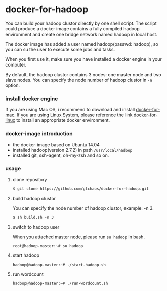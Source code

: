 # docker-for-hadoop

You can build your hadoop clustor directly by one shell script. The script could produce a docker image contains a fully compiled hadoop environment and create one bridge network named hadoop in local host. 

The docker image has added a user named hadoop(passwd: hadoop), so you can su the user to execute some jobs and tasks.

When you first use it, make sure you have installed a docker engine in your computer.

By default, the hadoop clustor contains 3 nodes: one master node and two slave nodes. You can specify the node number of hadoop clustor in `-n` option. 

### install docker engine

If you are using Mac OS, i recommend to download and install [docker-for-mac](https://docs.docker.com/docker-for-mac/install/#download-docker-for-mac). 
If you are using Linux System, please reference the link [docker-for-linux](https://docs.docker.com/engine/installation/linux/ubuntu/) to install an appropriate docker environment.

### docker-image introduction

* the docker-image based on Ubuntu 14.04
* installed hadoop(version 2.7.2) in path `/usr/local/hadoop`
* installed git, ssh-agent, oh-my-zsh and so on.


### usage

1. clone repository 
   
   ```
   $ git clone https://github.com/gtchaos/docker-for-hadoop.git
   ```

2. build hadoop clustor

   You can specify the node number of hadoop clustor, example: -n 3.
   
   ```
   $ sh build.sh -n 3
   ```

3. switch to hadoop user 

   When you attached master node, please run `su hadoop` in bash.
   
   ```
   root@hadoop-master:~# su hadoop
   ```

4. start hadoop
   
   ```
   hadoop@hadoop-master:~# ./start-hadoop.sh
   ```

5. run wordcount

   ```
   hadoop@hadoop-master:~# ./run-wordcount.sh 
   ```


